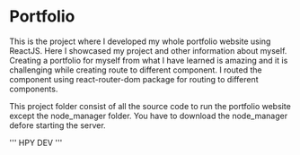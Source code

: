 # Portfolio
This is the project where I developed my whole portfolio website using ReactJS. Here I showcased 
my project and other information about myself. Creating a portfolio for myself from what I have 
learned is amazing and it is challenging while creating route to different component. I routed the
component using react-router-dom package for routing to different components.

This project folder consist of all the source code to run the portfolio website except the node_manager
folder. You have to download the node_manager defore starting the server.

''' HPY DEV '''
